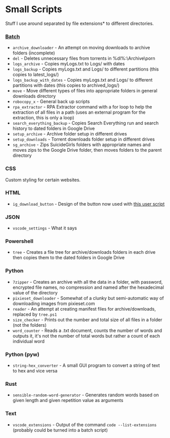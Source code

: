 # Small Scripts
Stuff I use around separated by file extensions* to different directories.

### [Batch](bat)
- `archive_downloader` - An attempt on moving downloads to archive folders (incomplete)
- `del` - Deletes unnecessary files from torrents in %dl%:\Archive\porn
- `logs_archive` - Copies myLogs.txt to Logs/ with dates
- `logs_backup` - Copies myLogs.txt and Logs/ to different partitions (this copies to latest_logs/)
- `logs_backup_with_dates` - Copies myLogs.txt and Logs/ to different partitions with dates (this copies to archived_logs/)
- `move` - Move different types of files into appropriate folders in general downloads directory
- `robocopy_x` - General back up scripts
- `rpa_extractor` - RPA Extractor command with a for loop to help the extraction of all files in a path (uses an external program for the extraction, this is only a loop)
- `search_everything_backup` - Copies Search Everything run and search history to dated folders in Google Drive
- `setup_archive` - Archive folder setup in different drives
- `setup_downloads` - Torrent downloads folder setup in different drives
- `sg_archive` - Zips SuicideGirls folders with appropriate names and moves zips to the Google Drive folder, then moves folders to the parent directory

### CSS
Custom styling for certain websites.

### HTML
- `ig_download_button` - Design of the button now used with [this user script](https://github.com/kittenparry/userscripts/tree/master/instagram_image_viewer)

### JSON
- `vscode_settings` - What it says

### Powershell
- `tree` - Creates a file tree for archive/downloads folders in each drive then copies them to the dated folders in Google Drive

### Python
- `7zipper` - Creates an archive with all the data in a folder, with password, encrypted file names, no compression and named after the hexadecimal value of the directory
- `pixieset_downloader` - Somewhat of a clunky but semi-automatic way of downloading images from pixieset.com
- `reader` - An attempt at creating manifest files for archive/downloads, replaced by `tree.ps1`
- `size_checker` - Prints out the number and total size of all files in a folder (not the folders)
- `word_counter` - Reads a .txt document, counts the number of words and outputs it, it's not the number of total words but rather a count of each individual word

### Python (pyw)
- `string-hex_converter` - A small GUI program to convert a string of text to hex and vice versa

### Rust
- `sensible-random-word-generator` - Generates random words based on given length and given repetition value as arguments

### Text
- `vscode_extensions` - Output of the command `code --list-extensions` (probably could be turned into a batch script)
